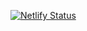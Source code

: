 [![Netlify Status](https://api.netlify.com/api/v1/badges/b1211b2d-765e-4cae-b77c-5c901a5be2e6/deploy-status)](https://app.netlify.com/sites/endurancegym/deploys)
